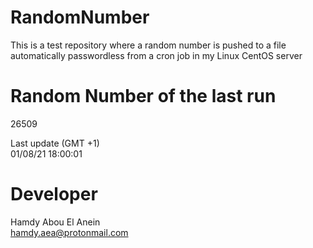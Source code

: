 # RandomNumber    
This is a test repository where a random number is pushed to a file automatically passwordless from a cron job in my Linux CentOS server    
# Random Number of the last run   
26509
      
Last update (GMT +1)    
01/08/21 18:00:01
# Developer    
Hamdy Abou El Anein   
hamdy.aea@protonmail.com
